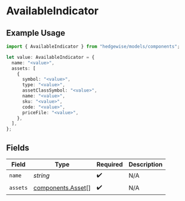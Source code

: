 # AvailableIndicator

## Example Usage

```typescript
import { AvailableIndicator } from "hedgewise/models/components";

let value: AvailableIndicator = {
  name: "<value>",
  assets: [
    {
      symbol: "<value>",
      type: "<value>",
      assetClassSymbol: "<value>",
      name: "<value>",
      sku: "<value>",
      code: "<value>",
      priceFile: "<value>",
    },
  ],
};
```

## Fields

| Field                                                  | Type                                                   | Required                                               | Description                                            |
| ------------------------------------------------------ | ------------------------------------------------------ | ------------------------------------------------------ | ------------------------------------------------------ |
| `name`                                                 | *string*                                               | :heavy_check_mark:                                     | N/A                                                    |
| `assets`                                               | [components.Asset](../../models/components/asset.md)[] | :heavy_check_mark:                                     | N/A                                                    |